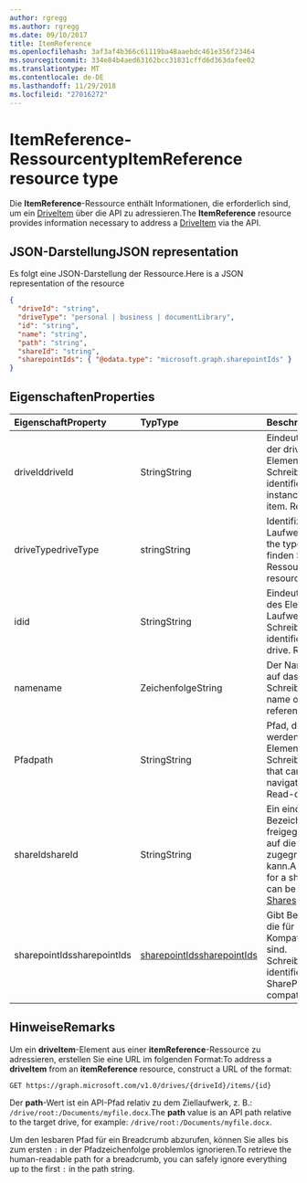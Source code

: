 ```yaml
---
author: rgregg
ms.author: rgregg
ms.date: 09/10/2017
title: ItemReference
ms.openlocfilehash: 3af3af4b366c61119ba48aaebdc461e356f23464
ms.sourcegitcommit: 334e84b4aed63162bcc31831cffd6d363dafee02
ms.translationtype: MT
ms.contentlocale: de-DE
ms.lasthandoff: 11/29/2018
ms.locfileid: "27016272"
---
```

# <a name="itemreference-resource-type"></a><span data-ttu-id="be32b-102">ItemReference-Ressourcentyp</span><span class="sxs-lookup"><span data-stu-id="be32b-102">ItemReference resource type</span></span>

<span data-ttu-id="be32b-103">Die **ItemReference**-Ressource enthält Informationen, die erforderlich sind, um ein [DriveItem](driveitem.md) über die API zu adressieren.</span><span class="sxs-lookup"><span data-stu-id="be32b-103">The **ItemReference** resource provides information necessary to address a [DriveItem](driveitem.md) via the API.</span></span>

## <a name="json-representation"></a><span data-ttu-id="be32b-104">JSON-Darstellung</span><span class="sxs-lookup"><span data-stu-id="be32b-104">JSON representation</span></span>

<span data-ttu-id="be32b-105">Es folgt eine JSON-Darstellung der Ressource.</span><span class="sxs-lookup"><span data-stu-id="be32b-105">Here is a JSON representation of the resource</span></span>

<!-- {
  "blockType": "resource",
  "optionalProperties": [ "path", "shareId", "sharepointIds" ],
  "@odata.type": "microsoft.graph.itemReference"
}-->

```json
{
  "driveId": "string",
  "driveType": "personal | business | documentLibrary",
  "id": "string",
  "name": "string",
  "path": "string",
  "shareId": "string",
  "sharepointIds": { "@odata.type": "microsoft.graph.sharepointIds" }
}
```

## <a name="properties"></a><span data-ttu-id="be32b-106">Eigenschaften</span><span class="sxs-lookup"><span data-stu-id="be32b-106">Properties</span></span>

| <span data-ttu-id="be32b-107">Eigenschaft</span><span class="sxs-lookup"><span data-stu-id="be32b-107">Property</span></span>      | <span data-ttu-id="be32b-108">Typ</span><span class="sxs-lookup"><span data-stu-id="be32b-108">Type</span></span>              | <span data-ttu-id="be32b-109">Beschreibung</span><span class="sxs-lookup"><span data-stu-id="be32b-109">Description</span></span>
|:--------------|:------------------|:-----------------------------------------
| <span data-ttu-id="be32b-110">driveId</span><span class="sxs-lookup"><span data-stu-id="be32b-110">driveId</span></span>       | <span data-ttu-id="be32b-111">String</span><span class="sxs-lookup"><span data-stu-id="be32b-111">String</span></span>            | <span data-ttu-id="be32b-p101">Eindeutiger Bezeichner der drive-Instanz, die das Element enthält. Schreibgeschützt.</span><span class="sxs-lookup"><span data-stu-id="be32b-p101">Unique identifier of the drive instance that contains the item. Read-only.</span></span>
| <span data-ttu-id="be32b-114">driveType</span><span class="sxs-lookup"><span data-stu-id="be32b-114">driveType</span></span>     | <span data-ttu-id="be32b-115">string</span><span class="sxs-lookup"><span data-stu-id="be32b-115">String</span></span>            | <span data-ttu-id="be32b-116">Identifiziert den Laufwerkstyp.</span><span class="sxs-lookup"><span data-stu-id="be32b-116">Identifies the type of drive.</span></span> <span data-ttu-id="be32b-117">Werte finden Sie unter [drive][]-Ressource.</span><span class="sxs-lookup"><span data-stu-id="be32b-117">See [drive][] resource for values.</span></span>
| <span data-ttu-id="be32b-118">id</span><span class="sxs-lookup"><span data-stu-id="be32b-118">id</span></span>            | <span data-ttu-id="be32b-119">String</span><span class="sxs-lookup"><span data-stu-id="be32b-119">String</span></span>            | <span data-ttu-id="be32b-p103">Eindeutiger Bezeichner des Elements im Laufwerk. Schreibgeschützt.</span><span class="sxs-lookup"><span data-stu-id="be32b-p103">Unique identifier of the item in the drive. Read-only.</span></span>
| <span data-ttu-id="be32b-122">name</span><span class="sxs-lookup"><span data-stu-id="be32b-122">name</span></span>          | <span data-ttu-id="be32b-123">Zeichenfolge</span><span class="sxs-lookup"><span data-stu-id="be32b-123">String</span></span>            | <span data-ttu-id="be32b-p104">Der Name des Elements, auf das verwiesen wird. Schreibgeschützt.</span><span class="sxs-lookup"><span data-stu-id="be32b-p104">The name of the item being referenced. Read-only.</span></span>
| <span data-ttu-id="be32b-126">Pfad</span><span class="sxs-lookup"><span data-stu-id="be32b-126">path</span></span>          | <span data-ttu-id="be32b-127">String</span><span class="sxs-lookup"><span data-stu-id="be32b-127">String</span></span>            | <span data-ttu-id="be32b-p105">Pfad, der verwendet werden kann, um zu dem Element zu navigieren. Schreibgeschützt.</span><span class="sxs-lookup"><span data-stu-id="be32b-p105">Path that can be used to navigate to the item. Read-only.</span></span>
| <span data-ttu-id="be32b-130">shareId</span><span class="sxs-lookup"><span data-stu-id="be32b-130">shareId</span></span>       | <span data-ttu-id="be32b-131">String</span><span class="sxs-lookup"><span data-stu-id="be32b-131">String</span></span>            | <span data-ttu-id="be32b-132">Ein eindeutiger Bezeichner für eine freigegebene Ressource, auf die über [Freigabe][]-API zugegriffen werden kann.</span><span class="sxs-lookup"><span data-stu-id="be32b-132">A unique identifier for a shared resource that can be accessed via the [Shares][] API.</span></span>
| <span data-ttu-id="be32b-133">sharepointIds</span><span class="sxs-lookup"><span data-stu-id="be32b-133">sharepointIds</span></span> | <span data-ttu-id="be32b-134">[sharepointIds][]</span><span class="sxs-lookup"><span data-stu-id="be32b-134">[sharepointIds][]</span></span> | <span data-ttu-id="be32b-p106">Gibt Bezeichner zurück, die für SharePoint REST-Kompatibilität nützlich sind. Schreibgeschützt.</span><span class="sxs-lookup"><span data-stu-id="be32b-p106">Returns identifiers useful for SharePoint REST compatibility. Read-only.</span></span>

[drive]: ../resources/drive.md
[sharepointIds]: ../resources/sharepointids.md
[Freigabe]: ../api/shares-get.md
[Shares]: ../api/shares-get.md

## <a name="remarks"></a><span data-ttu-id="be32b-140">Hinweise</span><span class="sxs-lookup"><span data-stu-id="be32b-140">Remarks</span></span>

<span data-ttu-id="be32b-141">Um ein **driveItem**-Element aus einer **itemReference**-Ressource zu adressieren, erstellen Sie eine URL im folgenden Format:</span><span class="sxs-lookup"><span data-stu-id="be32b-141">To address a **driveItem** from an **itemReference** resource, construct a URL of the format:</span></span>

```http
GET https://graph.microsoft.com/v1.0/drives/{driveId}/items/{id}
```

<span data-ttu-id="be32b-142">Der **path**-Wert ist ein API-Pfad relativ zu dem Ziellaufwerk, z. B.: `/drive/root:/Documents/myfile.docx`.</span><span class="sxs-lookup"><span data-stu-id="be32b-142">The **path** value is an API path relative to the target drive, for example: `/drive/root:/Documents/myfile.docx`.</span></span>

<span data-ttu-id="be32b-143">Um den lesbaren Pfad für ein Breadcrumb abzurufen, können Sie alles bis zum ersten `:` in der Pfadzeichenfolge problemlos ignorieren.</span><span class="sxs-lookup"><span data-stu-id="be32b-143">To retrieve the human-readable path for a breadcrumb, you can safely ignore everything up to the first `:` in the path string.</span></span>

<!-- uuid: 8fcb5dbc-d5aa-4681-8e31-b001d5168d79
2015-10-25 14:57:30 UTC -->
<!-- {
  "type": "#page.annotation",
  "description": "ItemReference returns a pointer to another item.",
  "section": "documentation",
  "suppressions": [
    "Warning: /api-reference/v1.0/resources/itemreference.md:
      Found potential enums in resource example that weren't defined in a table:(personal,business,documentLibrary) are in resource, but () are in table"
  ],
  "tocPath": "Resources/ItemReference"
} -->

